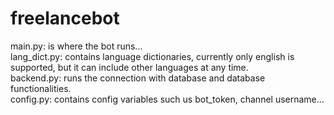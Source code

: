 # freelancebot

main.py: is where the bot runs...</br>
lang_dict.py:  contains language dictionaries, currently only english is supported, but it can include other languages at any time.</br> 
backend.py: runs the connection with database and database functionalities.</br>
config.py: contains config variables such us bot_token, channel username...</br>
